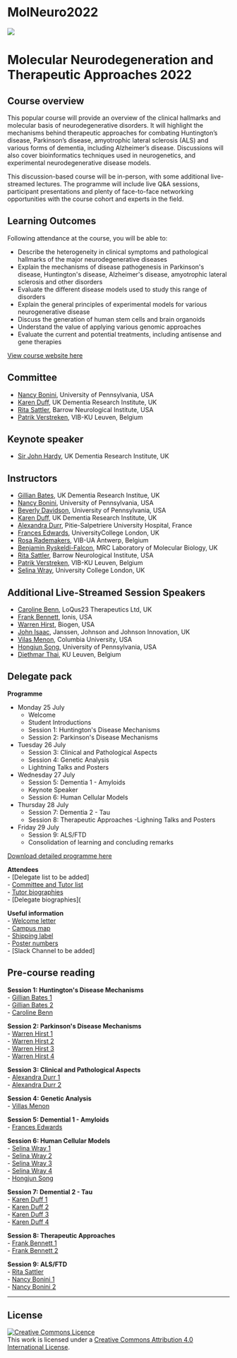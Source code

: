 # MolNeuro2022

 ![](https://coursesandconferences.wellcomeconnectingscience.org/wp-content/themes/wcc_courses_and_conferences/dist/assets/svg/logo.svg) 
   


# Molecular Neurodegeneration and Therapeutic Approaches 2022

## Course overview
This popular course will provide an overview of the clinical hallmarks and molecular basis of neurodegenerative disorders.  It will highlight the mechanisms behind therapeutic approaches for combating Huntington’s disease, Parkinson’s disease, amyotrophic lateral sclerosis (ALS) and various forms of dementia, including Alzheimer’s disease.  Discussions will also cover bioinformatics techniques used in neurogenetics, and experimental neurodegenerative disease models.

This discussion-based course will be in-person, with some additional live-streamed lectures.  The programme will include live Q&A sessions, participant presentations and plenty of face-to-face networking opportunities with the course cohort and experts in the field.

## Learning Outcomes
Following attendance at the course, you will be able to:
 - Describe the heterogeneity in clinical symptoms and pathological hallmarks of the major neurodegenerative diseases  
 - Explain the mechanisms of disease pathogenesis in Parkinson's disease, Huntington's disease, Alzheimer's disease, amyotrophic lateral sclerosis and other disorders  
 - Evaluate the different disease models used to study this range of disorders
 - Explain the general principles of experimental models for various neurogenerative disease
 - Discuss the generation of human stem cells and brain organoids
 - Understand the value of applying various genomic approaches
 - Evaluate the current and potential treatments, including antisense and gene therapies

[View course website here](https://coursesandconferences.wellcomeconnectingscience.org/event/molecular-neurodegeneration-and-therapeutic-approaches-20220725/)

## Committee
- [Nancy Bonini](https://web.sas.upenn.edu/bonini-lab/), University of Pennsylvania, USA
- [Karen Duff](https://ukdri.ac.uk/team/karen-duff), UK Dementia Research Institute, UK
- [Rita Sattler](https://www.barrowneuro.org/person/rita-sattler/), Barrow Neurological Institute, USA
- [Patrik Verstreken](https://cbd.vib.be/labs/verstreken-lab), VIB-KU Leuven, Belgium

## Keynote speaker
- [Sir John Hardy](https://www.ucl.ac.uk/uk-dementia-research-institute/john-hardy), UK Dementia Research Institute, UK

## Instructors
- [Gillian Bates](https://www.ucl.ac.uk/brain-sciences/people/professor-gill-bates), UK Dementia Research Institue, UK
- [Nancy Bonini](https://web.sas.upenn.edu/bonini-lab/), University of Pennsylvania, USA
- [Beverly Davidson](https://www.med.upenn.edu/apps/faculty/index.php/g275/p8762892), University of Pennsylvania, USA
- [Karen Duff](https://ukdri.ac.uk/team/karen-duff), UK Dementia Research Institute, UK
- [Alexandra Durr](https://institutducerveau-icm.org/en/member/?user=922), Pitie-Salpetriere University Hospital, France
- [Frances Edwards](https://www.ucl.ac.uk/biosciences/people/edwards-frances), UniversityCollege London, UK
- [Rosa Rademakers](https://vib.be/labs/rademakers-lab), VIB-UA Antwerp, Belgium
- [Benjamin Ryskeldi-Falcon](https://www2.mrc-lmb.cam.ac.uk/group-leaders/n-to-s/benjamin-falcon/), MRC Laboratory of Molecular Biology, UK
- [Rita Sattler](https://www.barrowneuro.org/person/rita-sattler/), Barrow Neurological Institute, USA
- [Patrik Verstreken](https://cbd.vib.be/labs/verstreken-lab), VIB-KU Leuven, Belgium
- [Selina Wray](https://iris.ucl.ac.uk/iris/browse/profile?upi=SWRAY93), University College London, UK

## Additional Live-Streamed Session Speakers
- [Caroline Benn](https://uk.linkedin.com/in/caroline-l-benn-6b24286?original_referer=https%3A%2F%2Fcoursesandconferences.wellcomeconnectingscience.org%2F), LoQus23 Therapeutics Ltd, UK
- [Frank Bennett](https://www.linkedin.com/authwall?trk=qf&original_referer=https://www.linkedin.com/in/frank-bennett-ph-d-8b26213b&sessionRedirect=https%3A%2F%2Fwww.linkedin.com%2Fin%2Ffrank-bennett-ph-d-8b26213b%3Foriginal_referer%3Dhttps%253A%252F%252Fcoursesandconferences.wellcomeconnectingscience.org%252F), Ionis, USA
- [Warren Hirst](https://www.linkedin.com/in/warren-hirst-ba86034), Biogen, USA
- [John Isaac](https://jnjinnovation.com/team/john-isaac), Janssen, Johnson and Johnson Innovation, UK
- [Vilas Menon](https://www.neurology.columbia.edu/profile/vilas-menon-phd), Columbia University, USA
- [Hongjun Song](https://hosting.med.upenn.edu/epigenetics/people/hongjun-song-ph-d/), University of Pennsylvania, USA
- [Diethmar Thai](https://www.kuleuven.be/wieiswie/en/person/00097737), KU Leuven, Belgium


## Delegate pack
**Programme**  
- Monday 25 July
  - Welcome
  - Student Introductions
  - Session 1: Huntington's Disease Mechanisms
  - Session 2: Parkinson's Disease Mechanisms
- Tuesday 26 July
  - Session 3: Clinical and Pathological Aspects
  - Session 4: Genetic Analysis
  - Lightning Talks and Posters
- Wednesday 27 July
  - Session 5: Dementia 1 - Amyloids
  - Keynote Speaker
  - Session 6: Human Cellular Models
- Thursday 28 July
  - Session 7: Dementia 2 - Tau
  - Session 8: Therapeutic Approaches
  -Lighning Talks and Posters
- Friday 29 July 
  - Session 9: ALS/FTD
  - Consolidation of learning and concluding remarks

[Download detailed programme here](https://coursesandconferences.wellcomeconnectingscience.org/wp-content/uploads/2021/09/Molecular-Neurodegneration-2022-draft-programme-V9-WEBSITE.pdf)

**Attendees**  
     - [Delegate list to be added]   
     - [Committee and Tutor list](https://github.com/LucyCriddle/MolNeuro2022/blob/main/Doc_Committee_Tutor_List_Molecular_Neurodegeneration.pdf)  
     - [Tutor biographies](https://github.com/LucyCriddle/MolNeuro2022/blob/main/Doc_Tutor_Biographies_Molecular_Neurodegeneration.pdf)  
     - [Delegate biographies](

**Useful information**  
     - [Welcome letter](https://github.com/LucyCriddle/MolNeuro2022/blob/main/Doc_Welcome%20Letter_Molecular%20Neurodegeneration.pdf)   
     - [Campus map](https://github.com/LucyCriddle/MolNeuro2022/blob/main/Campus_map.pdf)    
     - [Shipping label](https://github.com/LucyCriddle/MolNeuro2022/blob/main/Doc_Shipping_label_Molecular_Neurodegeneration.pdf)    
     - [Poster numbers](https://github.com/LucyCriddle/MolNeuro2022/blob/main/Doc_Poster_list_Molecular_Neurodegeneration.pdf)   
     - [Slack Channel to be added]  

## Pre-course reading
**Session 1: Huntington's Disease Mechanisms**  
     - [Gillian Bates 1](https://github.com/LucyCriddle/MolNeuro2022/blob/main/Bates_Gillian_1.pdf)  
     - [Gillian Bates 2](https://github.com/LucyCriddle/MolNeuro2022/blob/main/Bates_Gillian_2.pdf)  
     - [Caroline Benn](https://github.com/LucyCriddle/MolNeuro2022/blob/main/Benn_Caroline.pdf)  
    
 **Session 2: Parkinson's Disease Mechanisms**    
     - [Warren Hirst 1](https://github.com/LucyCriddle/MolNeuro2022/blob/main/Hirst_Warren_1.pdf)   
     - [Warren Hirst 2](https://github.com/LucyCriddle/MolNeuro2022/blob/main/Hirst_Warren_2.pdf)  
     - [Warren Hirst 3](https://github.com/LucyCriddle/MolNeuro2022/blob/main/Hirst_Warren_3.pdf)   
     - [Warren Hirst 4](https://github.com/LucyCriddle/MolNeuro2022/blob/main/Hirst_Warren_4.pdf)  
  
**Session 3: Clinical and Pathological Aspects**    
     - [Alexandra Durr 1](https://github.com/LucyCriddle/MolNeuro2022/blob/main/Durr_Alexandra_1.pdf)  
     - [Alexandra Durr 2](https://github.com/LucyCriddle/MolNeuro2022/blob/main/Durr_Alexandra_2.pdf)  
    
**Session 4: Genetic Analysis**  
     - [Villas Menon](https://github.com/LucyCriddle/MolNeuro2022/blob/main/Menon_Vilas.pdf)  

**Session 5: Demential 1 - Amyloids**  
     - [Frances Edwards](https://github.com/LucyCriddle/MolNeuro2022/blob/main/Edwards_Frances.pdf)   
     
**Session 6: Human Cellular Models**  
     - [Selina Wray 1](https://github.com/LucyCriddle/MolNeuro2022/blob/main/Wray_Selena_1.pdf)  
     - [Selina Wray 2](https://github.com/LucyCriddle/MolNeuro2022/blob/main/Wray_Selina_2.pdf)  
     - [Selina Wray 3](https://github.com/LucyCriddle/MolNeuro2022/blob/main/Wray_Selina_3.pdf)  
     - [Selina Wray 4](https://github.com/LucyCriddle/MolNeuro2022/blob/main/Wray_Seline_4.pdf)  
     - [Hongjun Song](https://github.com/LucyCriddle/MolNeuro2022/blob/main/Song_Hongjun.pdf)  
     
**Session 7: Demential 2 - Tau**  
     - [Karen Duff 1](https://github.com/LucyCriddle/MolNeuro2022/blob/main/Duff_Karen_1.pdf)  
     - [Karen Duff 2](https://github.com/LucyCriddle/MolNeuro2022/blob/main/Duff_Karen_2.pdf)  
     - [Karen Duff 3](https://github.com/LucyCriddle/MolNeuro2022/blob/main/Duff_Karen_3.pdf)  
     - [Karen Duff 4](https://github.com/LucyCriddle/MolNeuro2022/blob/main/Duff_Karen_4.pdf)  
     
 **Session 8: Therapeutic Approaches**  
     - [Frank Bennett 1](https://github.com/LucyCriddle/MolNeuro2022/blob/main/Bennett_Frank_1.pdf)  
     - [Frank Bennett 2](https://github.com/LucyCriddle/MolNeuro2022/blob/main/Bennett_Frank_2.pdf)  
     
 **Session 9: ALS/FTD**  
     - [Rita Sattler](https://github.com/LucyCriddle/MolNeuro2022/blob/main/Sattler_Rita.pdf)  
     - [Nancy Bonini 1](https://github.com/LucyCriddle/MolNeuro2022/blob/main/Bonini_Nancy_1.pdf)  
     - [Nancy Bonini 2](https://github.com/LucyCriddle/MolNeuro2022/blob/main/Bonini_Nancy_2.pdf)       
     
     
******
## License
<a rel="license" href="http://creativecommons.org/licenses/by/4.0/"><img alt="Creative Commons Licence" style="border-width:0" src="https://i.creativecommons.org/l/by/4.0/88x31.png" /></a><br />This work is licensed under a <a rel="license" href="http://creativecommons.org/licenses/by/4.0/">Creative Commons Attribution 4.0 International License</a>.

